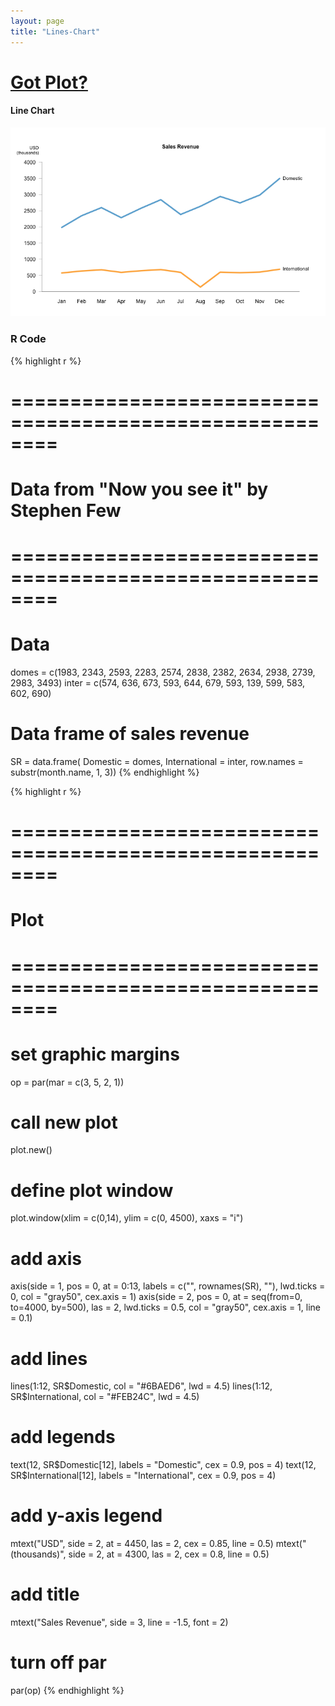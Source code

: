 ```yaml
---
layout: page
title: "Lines-Chart"
---
```











# [Got Plot?](/work/gotplot)

#### Line Chart

![center](/work/gotplot/figs/lines-chart-plot.png) 


### R Code


{% highlight r %}
# ========================================================
# Data from "Now you see it" by Stephen Few
# ========================================================
# Data
domes = c(1983, 2343, 2593, 2283, 2574, 2838, 
          2382, 2634, 2938, 2739, 2983, 3493)
inter = c(574, 636, 673, 593, 644, 679, 593, 
          139, 599, 583, 602, 690)

# Data frame of sales revenue
SR = data.frame(
  Domestic = domes,
  International = inter,
  row.names = substr(month.name, 1, 3))
{% endhighlight %}



{% highlight r %}
# ========================================================
# Plot
# ========================================================
# set graphic margins
op = par(mar = c(3, 5, 2, 1))
# call new plot
plot.new()
# define plot window
plot.window(xlim = c(0,14), ylim = c(0, 4500), xaxs = "i")
# add axis
axis(side = 1, pos = 0, at = 0:13, labels = c("", rownames(SR), ""), 
     lwd.ticks = 0, col = "gray50", cex.axis = 1)
axis(side = 2, pos = 0, at = seq(from=0, to=4000, by=500), las = 2, 
     lwd.ticks = 0.5, col = "gray50", cex.axis = 1, line = 0.1)
# add lines
lines(1:12, SR$Domestic, col = "#6BAED6", lwd = 4.5)
lines(1:12, SR$International, col = "#FEB24C", lwd = 4.5)
# add legends
text(12, SR$Domestic[12], labels = "Domestic", cex = 0.9, pos = 4)
text(12, SR$International[12], labels = "International", cex = 0.9, pos = 4)
# add y-axis legend
mtext("USD", side = 2, at = 4450, las = 2, cex = 0.85, line = 0.5)
mtext("(thousands)", side = 2, at = 4300, las = 2, cex = 0.8, line = 0.5)
# add title
mtext("Sales Revenue", side = 3, line = -1.5, font = 2)
# turn off par
par(op)
{% endhighlight %}


